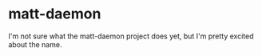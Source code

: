 # matt-daemon

I'm not sure what the matt-daemon project does yet, but I'm pretty excited about the name.